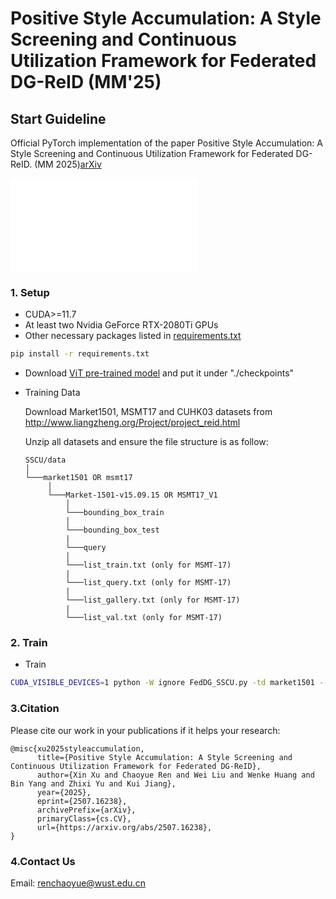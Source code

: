 # Positive Style Accumulation: A Style Screening and Continuous Utilization Framework for Federated DG-ReID (MM'25)

## Start Guideline

Official PyTorch implementation of the paper Positive Style Accumulation: A Style Screening and Continuous Utilization Framework for Federated DG-ReID. (MM 2025)[arXiv](https://arxiv.org/abs/2507.16238)


![](figures/flowchart.pdf)

### 1. Setup

- CUDA>=11.7
- At least two Nvidia GeForce RTX-2080Ti GPUs
- Other necessary packages listed in [requirements.txt](requirements.txt)
```bash
pip install -r requirements.txt
```
- Download [ViT pre-trained model](https://github.com/rwightman/pytorch-image-models/releases/download/v0.1-vitjx/jx_vit_base_p16_224-80ecf9dd.pth) and put it under "./checkpoints"
- Training Data
  
  Download Market1501, MSMT17 and CUHK03 datasets from http://www.liangzheng.org/Project/project_reid.html 

   Unzip all datasets and ensure the file structure is as follow:
   
   ```
   SSCU/data    
   │
   └───market1501 OR msmt17
        │   
        └───Market-1501-v15.09.15 OR MSMT17_V1
            │   
            └───bounding_box_train
            │   
            └───bounding_box_test
            | 
            └───query
            │   
            └───list_train.txt (only for MSMT-17)
            | 
            └───list_query.txt (only for MSMT-17)
            | 
            └───list_gallery.txt (only for MSMT-17)
            | 
            └───list_val.txt (only for MSMT-17)
   ```

### 2. Train

- Train
```bash
CUDA_VISIBLE_DEVICES=1 python -W ignore FedDG_SSCU.py -td market1501 --logs-dir ./logs/mar --data-dir ./data
```

### 3.Citation

Please cite our work in your publications if it helps your research:

```
@misc{xu2025styleaccumulation,
      title={Positive Style Accumulation: A Style Screening and Continuous Utilization Framework for Federated DG-ReID}, 
      author={Xin Xu and Chaoyue Ren and Wei Liu and Wenke Huang and Bin Yang and Zhixi Yu and Kui Jiang},
      year={2025},
      eprint={2507.16238},
      archivePrefix={arXiv},
      primaryClass={cs.CV},
      url={https://arxiv.org/abs/2507.16238}, 
}
```

### 4.Contact Us

Email: renchaoyue@wust.edu.cn
